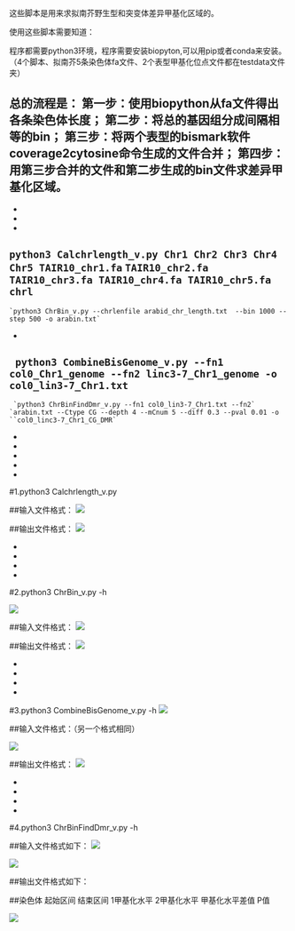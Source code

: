 这些脚本是用来求拟南芥野生型和突变体差异甲基化区域的。

使用这些脚本需要知道：

程序都需要python3环境，程序需要安装biopyton,可以用pip或者conda来安装。
（4个脚本、拟南芥5条染色体fa文件、2个表型甲基化位点文件都在testdata文件夹）


总的流程是：
第一步：使用biopython从fa文件得出各条染色体长度；
第二步：将总的基因组分成间隔相等的bin；
第三步：将两个表型的bismark软件coverage2cytosine命令生成的文件合并；
第四步：用第三步合并的文件和第二步生成的bin文件求差异甲基化区域。
- 
- 
- 
- 

`python3 Calchrlength_v.py Chr1 Chr2 Chr3 Chr4 Chr5 TAIR10_chr1.fa` `TAIR10_chr2.fa TAIR10_chr3.fa TAIR10_chr4.fa TAIR10_chr5.fa chrl`
-

    `python3 ChrBin_v.py --chrlenfile arabid_chr_length.txt  --bin 1000 --step 500 -o arabin.txt`
- 

  
   ` python3 CombineBisGenome_v.py --fn1 col0_Chr1_genome --fn2 linc3-7_Chr1_genome -o col0_lin3-7_Chr1.txt`
- 

     `python3 ChrBinFindDmr_v.py --fn1 col0_lin3-7_Chr1.txt --fn2` `arabin.txt --Ctype CG --depth 4 --mCnum 5 --diff 0.3 --pval 0.01 -o ``col0_linc3-7_Chr1_CG_DMR`
- 


- 
- 
- 
- 

#1.python3 Calchrlength_v.py

##输入文件格式：
![](https://i.imgur.com/HO56I6j.jpg)



##输出文件格式：
![](https://i.imgur.com/feItr5V.jpg)

 
- 
- 
- 
- 


#2.python3 ChrBin_v.py -h


![](https://i.imgur.com/LKbDEJm.jpg)

##输入文件格式：
![](https://i.imgur.com/84N7u1K.jpg)

##输出文件格式：
![](https://i.imgur.com/wXIdECC.jpg)

- 
- 
- 
- 


#3.python3 CombineBisGenome_v.py -h
![](https://i.imgur.com/8bLVqxL.jpg)

##输入文件格式：（另一个格式相同）

![](https://i.imgur.com/YF4FqRm.jpg)

##输出文件格式：
![](https://i.imgur.com/5RDIRx7.jpg)


- 
- 
- 
- 

#4.python3 ChrBinFindDmr_v.py -h

##输入文件格式如下：
![](https://i.imgur.com/zquSztw.jpg)

![](https://i.imgur.com/d9Tgemw.jpg)

##输出文件格式如下：

##染色体		起始区间		结束区间		1甲基化水平		2甲基化水平		甲基化水平差值	P值		

![](https://i.imgur.com/K5oVBzp.jpg)
